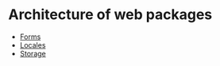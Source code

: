 # Architecture of web packages

- [Forms](./forms.md)
- [Locales](./locales.md)
- [Storage](./storage.md)
